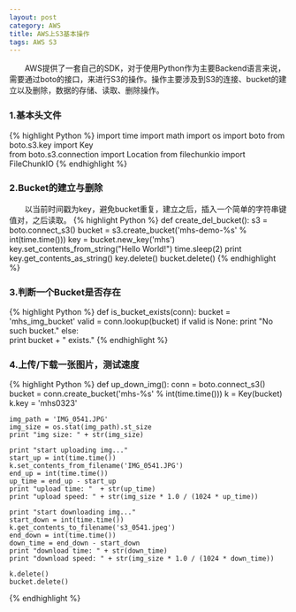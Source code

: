 ```yaml
---
layout: post
category: AWS
title: AWS上S3基本操作
tags: AWS S3
---
```


&emsp;&emsp;AWS提供了一套自己的SDK，对于使用Python作为主要Backend语言来说，需要通过boto的接口，来进行S3的操作。操作主要涉及到S3的连接、bucket的建立以及删除，数据的存储、读取、删除操作。

<!--more-->


### 1.基本头文件

{% highlight Python %}
import time
import math
import os
import boto
from boto.s3.key import Key                                                                                                       
from boto.s3.connection import Location
from filechunkio import FileChunkIO
{% endhighlight %}

### 2.Bucket的建立与删除 

&emsp;&emsp;以当前时间戳为key，避免bucket重复，建立之后，插入一个简单的字符串键值对，之后读取。
{% highlight Python %}
def create_del_bucket():
    s3 = boto.connect_s3()
    bucket = s3.create_bucket('mhs-demo-%s' % int(time.time()))
    key = bucket.new_key('mhs')
    key.set_contents_from_string("Hello World!")
    time.sleep(2)
    print key.get_contents_as_string()
    key.delete()
    bucket.delete()
{% endhighlight %}


### 3.判断一个Bucket是否存在

{% highlight Python %}
def is_bucket_exists(conn):
    bucket = 'mhs_img_bucket'
    valid  = conn.lookup(bucket)
    if valid is None:
        print "No such bucket."
    else:                                                                                                                         
        print bucket + " exists."
{% endhighlight %}


### 4.上传/下载一张图片，测试速度

{% highlight Python %}
def up_down_img():
    conn = boto.connect_s3()
    bucket = conn.create_bucket('mhs-%s' % int(time.time()))
    k = Key(bucket)
    k.key = 'mhs0323'
    
    img_path = 'IMG_0541.JPG'
    img_size = os.stat(img_path).st_size 
    print "img size: " + str(img_size)

    print "start uploading img..."
    start_up = int(time.time())
    k.set_contents_from_filename('IMG_0541.JPG')
    end_up = int(time.time())
    up_time = end_up - start_up
    print "upload time: "  + str(up_time)
    print "upload speed: " + str(img_size * 1.0 / (1024 * up_time))

    print "start downloading img..."
    start_down = int(time.time())
    k.get_contents_to_filename('s3_0541.jpeg')
    end_down = int(time.time())
    down_time = end_down - start_down
    print "download time: " + str(down_time)
    print "download speed: " + str(img_size * 1.0 / (1024 * down_time))
    
    k.delete()
    bucket.delete()
{% endhighlight %}
